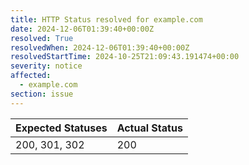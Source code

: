 ```yaml
---
title: HTTP Status resolved for example.com
date: 2024-12-06T01:39:40+00:00Z
resolved: True
resolvedWhen: 2024-12-06T01:39:40+00:00Z
resolvedStartTime: 2024-10-25T21:09:43.191474+00:00
severity: notice
affected:
  - example.com
section: issue
---
```


| Expected Statuses | Actual Status  |
|-------------------|----------------|
| 200, 301, 302 | 200 |

